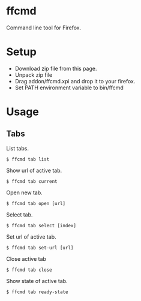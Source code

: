 # ffcmd
Command line tool for Firefox.

# Setup

* Download zip file from this page.
* Unpack zip file 
* Drag addon/ffcmd.xpi and drop it to your firefox.
* Set PATH environment variable to bin/ffcmd

# Usage

## Tabs

List tabs.

`$ ffcmd tab list`

Show url of active tab.

`$ ffcmd tab current`

Open new tab.

`$ ffcmd tab open [url]`

Select tab.

`$ ffcmd tab select [index]`

Set url of active tab.

`$ ffcmd tab set-url [url]`

Close active tab

`$ ffcmd tab close`

Show state of active tab.

`$ ffcmd tab ready-state`


